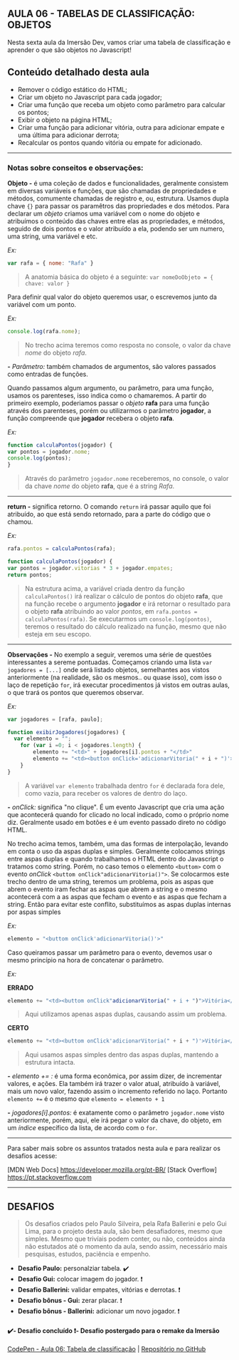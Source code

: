 AULA 06 - TABELAS DE CLASSIFICAÇÃO: OBJETOS
---

Nesta sexta aula da Imersão Dev, vamos criar uma tabela de classificação e aprender o que são objetos no Javascript!

## Conteúdo detalhado desta aula

- Remover o código estático do HTML;
- Criar um objeto no Javascript para cada jogador;
- Criar uma função que receba um objeto como parâmetro para calcular os pontos;
- Exibir o objeto na página HTML;
- Criar uma função para adicionar vitória, outra para adicionar empate e uma última para adicionar derrota;
- Recalcular os pontos quando vitória ou empate for adicionado.


--- 

### Notas sobre conseitos e observações:

**Objeto -**  é uma coleção de dados e funcionalidades, geralmente consistem em diversas variáveis e funções, que são chamadas de propriedades e métodos, comumente chamadas de registro e, ou, estrutura. Usamos dupla chave ```{}``` para passar os paramêtros das propriedades e dos métodos. Para declarar um _objeto_ criamos uma variável com o nome do objeto e atribuímos o conteúdo das chaves entre elas as propriedades, e métodos, seguido de dois pontos e o valor atribuído a ela, podendo ser um numero, uma string, uma variável e etc.  

_Ex:_
~~~javascript
var rafa = { nome: "Rafa" }
~~~
>A anatomia básica do objeto é a seguinte: ```var nomeDoObjeto = { chave: valor }```

Para definir qual valor do objeto queremos usar, o escrevemos junto da variável com um ponto.

_Ex:_
~~~javascript
console.log(rafa.nome);
~~~
>No trecho acima teremos como resposta no console, o valor da chave _nome_ do objeto _rafa_.

**-** _Parâmetro:_ também chamados de argumentos, são valores passados como entradas de funções.

Quando passamos algum argumento, ou parâmetro, para uma função, usamos os parenteses, isso indica como o chamaremos. A partir do primeiro exemplo, poderiamos passar o _objeto_ **rafa** para uma função através dos parenteses, porém ou utilizarmos o parâmetro **jogador**, a função compreende que **jogador** recebera o objeto **rafa**.

_Ex:_
~~~javascript
function calculaPontos(jogador) {
var pontos = jogador.nome;
console.log(pontos);
}
~~~ 
>Através do parâmetro ```jogador.nome``` receberemos, no console, o valor da chave _nome_ do objeto **rafa**, que é a string _Rafa_.


---

**return -** significa retorno. O comando ```return``` irá passar aquilo que foi atribuído, ao que está sendo retornado, para a parte do código que o chamou.

_Ex:_
~~~javascript
rafa.pontos = calculaPontos(rafa);

function calculaPontos(jogador) {
var pontos = jogador.vitorias * 3 + jogador.empates;
return pontos;
~~~
>Na estrutura acima, a variável criada dentro da função ```calculaPontos()``` irá realizar o cálculo de pontos do objeto **rafa**, que na função recebe o argumento **jogador** e irá retornar o resultado para o objeto **rafa** atribuindo ao valor _pontos_, em ```rafa.pontos = calculaPontos(rafa)```. Se executarmos um ```console.log(pontos)```, teremos o resultado do cálculo realizado na função, mesmo que não esteja em seu escopo.


---

**Observações -** No exemplo a seguir, veremos uma série de questões interessantes a sereme pontuadas. Começamos criando uma lista ```var jogadores = [...]``` onde será listado objetos, semelhantes aos vistos anteriormente (na realidade, são os mesmos.. ou quase isso), com isso o laço de repetição ```for```, irá executar procedimentos já vistos em outras aulas, o que trará os pontos que queremos observar.

_Ex:_
~~~javascript
var jogadores = [rafa, paulo];

function exibirJogadores(jogadores) {
  var elemento = "";
	for (var i =0; i < jogadores.length) {
		elemento += "<td>" + jogadores[i].pontos + "</td>"
	    elemento += "<td><button onClick='adicionarVitoria(" + i + ")'>Vitória</button></td>"
	}
}	
~~~
>A variável ```var elemento``` trabalhada dentro ```for``` é declarada fora dele, como vazia, para receber os valores de dentro do laço.

**-** _onClick:_ significa "no clique". É um evento Javascript que cria uma ação que acontecerá quando for clicado no local indicado, como o próprio nome diz. Geralmente usado em botões e é um evento passado direto no código HTML.

No trecho acima temos, também, uma das formas de interpolação, levando em conta o uso da aspas duplas e simples. Geralmente colocamos strings entre aspas duplas e quando trabalhamos o HTML dentro do Javascript o tratamos como string. Porém, no caso temos o elemento ```<buttom>``` com o evento *onClick* ```<buttom onClick"adicionarVitoria()">```. Se colocarmos este trecho dentro de uma string, teremos um problema, pois as aspas que abrem o evento iram fechar as aspas que abrem a string e o mesmo acontecerá com a as aspas que fecham o evento e as aspas que fecham a string. Então para evitar este conflito, substituímos as aspas duplas internas por aspas simples

_Ex:_
~~~javascript
elemento = "<buttom onClick'adicionarVitoria()'>"
~~~

Caso queiramos passar um parâmetro para o evento, devemos usar o mesmo princípio na hora de concatenar o parâmetro.

_Ex:_

**ERRADO**
~~~javascript
elemento += "<td><buttom onClick"adicionarVitoria(" + i + ")">Vitória</button></td>"
~~~
>Aqui utilizamos apenas aspas duplas, causando assim um problema.

**CERTO**
~~~javascript
elemento += "<td><buttom onClick'adicionarVitoria(" + i + ")'>Vitória</button></td>"
~~~
>Aqui usamos aspas simples dentro das aspas duplas, mantendo a estrutura intacta.

**-** _elemento += :_ é uma forma econômica, por assim dizer, de incrementar valores, e ações. Ela também irá trazer o valor atual, atribuído à variável, mais um novo valor, fazendo assim o incremento referido no laço. Portanto ```elemento +=``` é o mesmo que ```elemento = elemento + 1```

**-** _jogadores[i].pontos:_ é exatamente como o parâmetro ```jogador.nome``` visto anteriormente, porém, aqui, ele irá pegar o valor da chave, do objeto, em um _índice_ específico da lista, de acordo com o ```for```.


---

Para saber mais sobre os assuntos tratados nesta aula e para realizar os desafios acesse:

[MDN Web Docs] https://developer.mozilla.org/pt-BR/
[Stack Overflow] https://pt.stackoverflow.com


---

## DESAFIOS

>Os desafios criados pelo Paulo Silveira, pela Rafa Ballerini e pelo Gui Lima, para o projeto desta aula, são bem desafiadores, mesmo que simples. Mesmo que trivíais podem conter, ou não, conteúdos ainda não estutados até o momento da aula, sendo assim, necessário mais pesquisas, estudos, paciência e empenho.

- **Desafio Paulo:** personalziar tabela. ✔️
- **Desafio Gui:** colocar imagem do jogador. ❗
- **Desafio Ballerini:** validar empates, vitórias e derrotas. ❗
- **Desafio bônus - Gui:** zerar placar. ❗
- **Desafio bônus - Ballerini:** adicionar um novo jogador. ❗

#### ✔️- Desafio concluído ❗- Desafio postergado para o remake da Imersão

[CodePen - Aula 06: Tabela de classificação](https://codepen.io/lannyer/pen/abVQqyj?editors=0010) | [Repositório no GitHub](https://github.com/Lannyer/imersaodev3/tree/master/Aula6-Tabela)